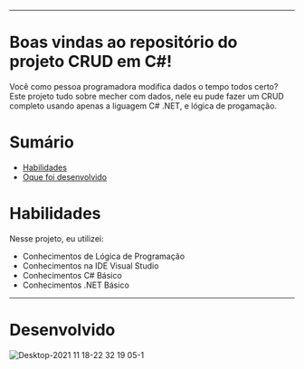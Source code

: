 
---

# Boas vindas ao repositório do projeto CRUD em C#!

Você como pessoa programadora modifica dados o tempo todos certo? Este projeto tudo sobre mecher com dados, nele eu pude fazer um CRUD completo usando apenas a liguagem C# 
.NET, e lógica de progamação.

# Sumário

- [Habilidades](#habilidades)
- [Oque foi desenvolvido](#desenvolvido)

# Habilidades

Nesse projeto, eu utilizei:
  
  - Conhecimentos de Lógica de Programação
  - Conhecimentos na IDE Visual Studio
  - Conhecimentos C# Básico
  - Conhecimentos .NET Básico
  
  ---
  
# Desenvolvido
![Desktop-2021 11 18-22 32 19 05-1](https://user-images.githubusercontent.com/80548535/142547142-244709bf-999d-45e5-b90f-074e543cc73c.gif)
